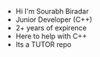 - Hi I'm Sourabh Biradar
- Junior Developer (C++)
- 2+ years of expirence
- Here to help with C++
- Its a TUTOR repo 
